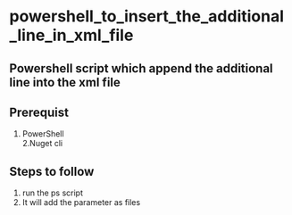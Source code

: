# powershell_to_insert_the_additional_line_in_xml_file
## Powershell script which append the additional line into the xml file
## Prerequist
1. PowerShell  
2.Nuget cli  
## Steps to follow 
1. run the ps script 
2. It will add the parameter as files
  <files>
    <file src="**" target="./*" />
  </files>
